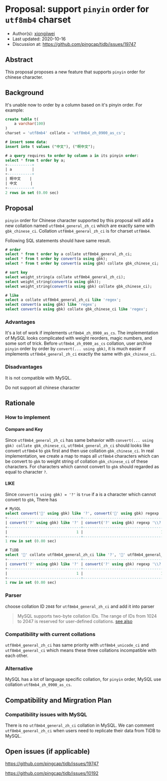 # Proposal: support `pinyin` order for `utf8mb4` charset

- Author(s):     [xiongjiwei](https://github.com/xiongjiwei)
- Last updated:  2020-10-16
- Discussion at: https://github.com/pingcap/tidb/issues/19747

## Abstract
This proposal proposes a new feature that supports `pinyin` order for chinese character.

## Background
It's unable now to order by a column based on it's pinyin order. For example:

```sql
create table t(
	a varchar(100)
)
charset = 'utf8mb4' collate = 'utf8mb4_zh_0900_as_cs';

# insert some data:
insert into t values ("中文"), ("啊中文");

# a query requires to order by column a in its pinyin order:
select * from t order by a;
+-----------+
| a         |
+-----------+
| 啊中文    |
| 中文      |
+-----------+
2 rows in set (0.00 sec)
```

## Proposal

`pinyin` order for Chinese character supported by this proposal will add a new collation named `utf8mb4_general_zh_ci` which are exactly same with `gbk_chinese_ci`. Collation `utf8mb4_general_zh_ci` is for charset `utf8mb4`.

Following SQL statements should have same result.
```sql
# order
select * from t order by a collate utf8mb4_general_zh_ci;
select * from t order by convert(a using gbk);
select * from t order by convert(a using gbk) collate gbk_chinese_ci;

# sort key
select weight_string(a collate utf8mb4_general_zh_ci);
select weight_string(convert(a using gbk));
select weight_string(convert(a using gbk) collate gbk_chinese_ci);

# like
select a collate utf8mb4_general_zh_ci like 'regex';
select convert(a using gbk) like 'regex';
select convert(a using gbk) collate gbk_chinese_ci like 'regex';
```

### Advantages

It's a lot of work if implements `utf8mb4_zh_0900_as_cs`. The implementation of MySQL looks complicated with weight reorders, magic numbers, and some sort of trick. Before `utf8mb4_zh_0900_as_cs` collation, user archive `pinyin` order by order by `convert(... using gbk)`, it is much easier if implements `utf8mb4_general_zh_ci` exactly the same with `gbk_chinese_ci`.

### Disadvantages

It is not compatible with MySQL.

Do not support all chinese character

## Rationale

### How to implement

#### Compare and Key

Since `utf8mb4_general_zh_ci` has same behavior with `convert(... using gbk) collate gbk_chinese_ci`, `utf8mb4_general_zh_ci` should looks like convert `utf8mb4` to `gbk` first and then use collation `gbk_chinese_ci`. In real implementation, we create a map to maps all `utf8mb4` characters which can be convert to `gbk` to weight string of collation `gbk_chinese_ci` of these characters. For characters which cannot convert to `gbk` should regarded as equal to character `?`.

#### LIKE

Since `convert(a using gbk) = '?'` is `true` if a is a character which cannot convert to `gbk`, There has 
```sql
# MySQL
select convert('𠀅' using gbk) like '?', convert('𠀅' using gbk) regexp '\\?';
+---------------------------------+-------------------------------------+
| convert('?' using gbk) like '?' | convert('?' using gbk) regexp '\\?' |
+---------------------------------+-------------------------------------+
|                               1 |                                   1 |
+---------------------------------+-------------------------------------+
1 row in set (0.00 sec)

# TiDB
select '𠀅' collate utf8mb4_general_zh_ci like '?', '𠀅' utf8mb4_general_zh_ci regexp '\\?';
+---------------------------------+-------------------------------------+
| convert('?' using gbk) like '?' | convert('?' using gbk) regexp '\\?' |
+---------------------------------+-------------------------------------+
|                               1 |                                   1 |
+---------------------------------+-------------------------------------+
1 row in set (0.00 sec)
```

### Parser

choose collation ID `2048` for `utf8mb4_general_zh_ci` and add it into parser

> MySQL supports two-byte collation IDs. The range of IDs from 1024 to 2047 is reserved for user-defined collations. [see also](https://dev.mysql.com/doc/refman/8.0/en/adding-collation-choosing-id.html)

### Compatibility with current collations

`utf8mb4_general_zh_ci` has same priority with `utf8mb4_unicode_ci` and `utf8mb4_general_ci` which means these three collations incompatible with each other.

### Alternative
MySQL has a lot of language specific collation, for `pinyin` order, MySQL use collation `utf8mb4_zh_0900_as_cs`.

## Compatibility and Mirgration Plan

### Compatibility issues with MySQL

There is no `utf8mb4_general_zh_ci` collation in MySQL. We can comment `utf8mb4_general_zh_ci` when users need to replicate their data from TiDB to MySQL.

## Open issues (if applicable)

https://github.com/pingcap/tidb/issues/19747

https://github.com/pingcap/tidb/issues/10192

